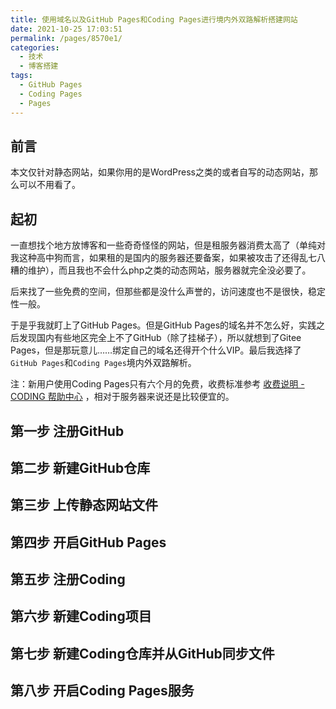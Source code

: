 ```yaml
---
title: 使用域名以及GitHub Pages和Coding Pages进行境内外双路解析搭建网站
date: 2021-10-25 17:03:51
permalink: /pages/8570e1/
categories:
  - 技术
  - 博客搭建
tags:
  - GitHub Pages
  - Coding Pages
  - Pages
---
```


## 前言

本文仅针对静态网站，如果你用的是WordPress之类的或者自写的动态网站，那么可以不用看了。

## 起初

 一直想找个地方放博客和一些奇奇怪怪的网站，但是租服务器消费太高了（单纯对我这种高中狗而言，如果租的是国内的服务器还要备案，如果被攻击了还得乱七八糟的维护），而且我也不会什么php之类的动态网站，服务器就完全没必要了。

后来找了一些免费的空间，但那些都是没什么声誉的，访问速度也不是很快，稳定性一般。

于是乎我就盯上了GitHub Pages。但是GitHub Pages的域名并不怎么好，实践之后发现国内有些地区完全上不了GitHub（除了挂梯子），所以就想到了Gitee Pages，但是那玩意儿……绑定自己的域名还得开个什么VIP。最后我选择了`GitHub Pages`和`Coding Pages`境内外双路解析。

注：新用户使用Coding Pages只有六个月的免费，收费标准参考 [收费说明 - CODING 帮助中心](https://help.coding.net/docs/pages/price.html) ，相对于服务器来说还是比较便宜的。

## 第一步 注册GitHub

## 第二步 新建GitHub仓库

## 第三步 上传静态网站文件

## 第四步 开启GitHub Pages

## 第五步 注册Coding

## 第六步 新建Coding项目

## 第七步 新建Coding仓库并从GitHub同步文件

## 第八步 开启Coding Pages服务
